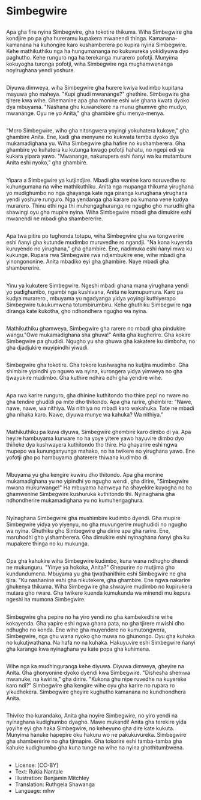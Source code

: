 # Simbegwire

##
Apa gha fire nyina Simbegwire, gha tokotire thikuma. Wiha Simbegwire gha kondjire po pa gha hureramu kupakera mwanendi thinga. Kamanana-kamanana ha kuhongire karo kushamberera po kupira nyina Simbegwire. Kehe mathikuthiku nga ha hungumananga no kukuvureka yokidiyuwa dyo paghutho. Kehe runguro nga ha terekanga murarero pofotji. Munyima kokuyogha turonga pofotji, wiha Simbegwire nga mughamwenanga noyirughana yendi yoshure.

##
Diyuwa dimweya, wiha Simbegwire gha hurere kwiya kudimbo kupitana mayuwa gho maheya. "Kupi ghudi mwanange?" ghethire. Simbegwire gha tjirere kwa wihe. Ghemanine apa gha monine eshi wie ghana kwata dyoko dya mbuyama. "Nashana ghu kuwanekere na munu ghumwe gho mudyo, mwanange. Oyu ne yo Anita," gha ghambire ghu menya-menya.

##
"Moro Simbegwire, wiho gha nitongwera yoyingi yokuhatera kukoye," gha ghambire Anita. Ene, kadi gha menyune no kukwata temba dyoko dya mukamadighana yu. Wiha Simbegwire gha hafire no kushamberera. Gha ghambire yo kuhatera ku kutunga kwago pofotji hahatu, no ngepi edi ya kukara yipara yawo. "Mwanange, nakurupera eshi ñanyi wa ku mutambure Anita eshi nyoko," gha ghambire.

##
Yipara a Simbegwire ya kutjindjire. Mbadi gha wanine karo noruvedhe ro kuhungumana na wihe mathikuthiku. Anita nga mupanga thikuma yirughana yo mudighumbo no nga ghayanga kate nga piranga kurughana yirughana yendi yoshure runguro. Nga yendanga gha karare pa kumana vene kudya murarero. Thinu ethi nga thi muhengaghuranga ne ngugho gho marudhi gha shawingi oyu gha mupire nyina. Wiha Simbegwire mbadi gha dimukire eshi mwanendi ne mbadi gha shambererire.

##
Apa twa pitire po tughonda totupu, wiha Simbegwire gha wa tongwerire eshi ñanyi gha kutunde mudimbo muruvedhe ro ngandji. "Na kona kuyenda kuruyendo no yirughana," gha ghambire. Ene, nadimuka eshi ñanyi mwa ku kukunge. Rupara rwa Simbegwire rwa ndjembukire ene, wihe mbadi gha yinongononine. Anita mbadiko eyi gha ghambire. Naye mbadi gha shambererire.

##
Yinu ya kukutere Simbegwire. Ngeshi mbadi ghana mana yirughana yendi yo padighumbo, ngambi nga kushivana, Anita ne kumupumura. Karo pa kudya murarero , mbuyama yu ngadyanga yidya yoyingi kuthiyerapo Simbegwire tukukumwena totumbirumbiru. Kehe ghuthiku Simbegwire nga diranga kate kukotha, gho ndhondhera ngugho wa nyina.

##
Mathikuthiku ghamweya, Simbegwire gha rarere no mbadi gha pindukire wangu."Owe mukamadighana sha ghuva!" Anita gha kugherire. Gha kokire Simbegwire pa ghudidi. Ngugho yu sha ghuwa gha kakatere ku dimboha, no gha djadjukire muyipindhi yiwadi.

##
Simbegwire gha tokotire. Gha tokore kushwagha no kutjira mudimbo. Gha shimbire yipindhi yo nguwo wa nyina, kurongera yidya yimweya no gha tjwayukire mudimbo. Gha kuthire ndhira edhi gha yendire wihe.

##
Apa rwa karire runguro, gha dhinine kuthitondo tho thire pepi no rware no gha tendire ghudidi pa mite dho thitondo. Apa gha rarire, ghembire: "Nawe, nawe, nawe, wa nithiya. Wa nithiya no mbadi karo wakahuka. Tate ne mbadi gha nihaka karo. Nawe, diyuwa munye wa kahuka? Wa nithiya."

##
Mathikuthiku pa kuva diyuwa, Simbegwire ghembire karo dimbo di ya. Apa heyire hambuyama kurware no ha yoye yitere yawo hayuvire dimbo dyo thiñeke dya kushwayera kuthitondo tho thire. Ha ghayarire eshi ngwa mupepo wa kununganyunga mahako, no ha twikere no yirughana yawo. Ene yofotji gho po hambuyama ghaterere thiwana kudimbo di.

##
Mbuyama yu gha kengire kuwiru dho thitondo. Apa gha monine mukamadighana yu no yipindhi yo ngugho wendi, gha dirire, "Simbegwire mwana mukurwange!" Ha mbuyama hamweya ha shayekire kuyogha no ha ghamwenine Simbegwire kushuruka kuthitondo thi. Nyinaghana gha ndhondherire mukamadighana yu no kumuhengaghura.

##
Nyinaghana Simbegwire gha mushimbire kudimbo dyendi. Gha mupire Simbegwire yidya yo yiyenyu, no gha muvungerire mughudidi no ngugho wa nyina. Ghuthiku gho Simbegwire gha dirire apa gha rarire. Ene, maruhodhi gho yishamberera. Gha dimukire eshi nyinaghana ñanyi gha ku mupakere thinga no ku mukunga.

##
Opa gha kahukire wiha Simbegwire kudimbo, kuna wana ndhugho dhendi ne mukunguru. "Yinye ya hokoka, Anita?" Ghepurire no mutjima gho kundundumena. Mbuyama yu gha tjwathanithire eshi Simbegwire ne gha tjira. "Ku nashanine eshi gha nikutekere, gha ghambire. Ene ngwa nakarire ghukenya thikuma. Wiha Simbegwire gha shwayire mudimbo no kupirukera mutara gho rware. Gha twikere kuenda kumukunda wa minendi mu kepura ngeshi ha mumona Simbegwire.

##
Simbegwire gha pepire no ha yiro yendi no gha kambekedhire wihe kokayenda. Gha yapire eshi ngwa ghana pata, no gha tjirere mwishi dho ndhugho no konda. Ene wihe gha muyendere no kumutongwera, Simbegwire, nga ghu wana nyoko gho muwa no ghunongo. Oyu gha kuhaka no kukutjwathana. Na hafa no na kuhaka. Hakuyuvire eshi Simbegwire ñanyi gha karange kwa nyinaghana yu kate popa gha kuhimena.

##
Wihe nga ka mudhinguranga kehe diyuwa. Diyuwa dimweya, gheyire na Anita. Gha ghonyonine dyoko dyendi kwa Simbegwire. "Dishesha shemwa mwanuke, na kwirire," gha dirire. "Kukona ghu nipe ruvedhe na kuyereke karo ndi?" Simbegwire gha kengire wihe oyu gha karire no rupara ro yikudhekera. Simbegwire gheyire kughutho kamanana no kundhondhera Anita.

##
Thivike tho kurandako, Anita gha noyire Simbegwire, no yiro yendi na nyinaghana kudighumbo dyagho. Mawe mukandi! Anita gha terekire yida yoyihe eyi gha haka Simbegwire, no keheyuno gha dire kate kukuta. Munyima hanuke hapepire oku hakuru wo ne pakukuvureka. Simbegwire gha shambererire no gha tjimapire. Gha tokorire eshi tamba-tamba gha kahuke kudighumbo gha kuna tunge na wihe na nyina ghothitumbwena.

##
* License: [CC-BY]
* Text: Rukia Nantale
* Illustration: Benjamin Mitchley
* Translation: Ruthgela Shawanga
* Language: mhw
